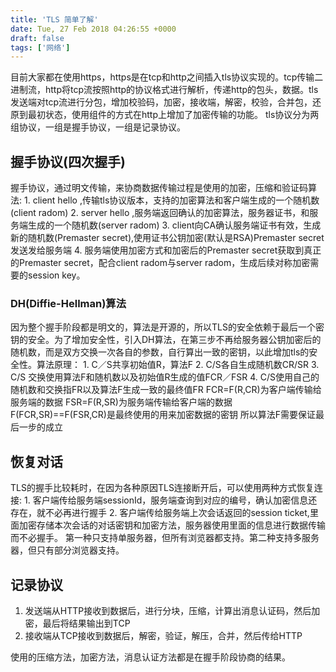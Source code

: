```yaml
---
title: 'TLS 简单了解'
date: Tue, 27 Feb 2018 04:26:55 +0000
draft: false
tags: ['网络']
---
```


目前大家都在使用https，https是在tcp和http之间插入tls协议实现的。tcp传输二进制流，http将tcp流按照http的协议格式进行解析，传递http的包头，数据。tls发送端对tcp流进行分包，增加校验码，加密，接收端，解密，校验，合并包，还原到最初状态，使用组件的方式在http上增加了加密传输的功能。 tls协议分为两组协议，一组是握手协议，一组是记录协议。

握手协议(四次握手)
----------

握手协议，通过明文传输，来协商数据传输过程是使用的加密，压缩和验证码算法: 1. client hello ,传输tls协议版本，支持的加密算法和客户端生成的一个随机数(client radom) 2. server hello ,服务端返回确认的加密算法，服务器证书，和服务端生成的一个随机数(server radom) 3. client向CA确认服务端证书有效，生成新的随机数(Premaster secret),使用证书公钥加密(默认是RSA)Premaster secret发送发给服务端 4. 服务端使用加密方式和加密后的Premaster secret获取到真正的Premaster secret，配合client radom与server radom，生成后续对称加密需要的session key。

### DH(Diffie-Hellman)算法

因为整个握手阶段都是明文的，算法是开源的，所以TLS的安全依赖于最后一个密钥的安全。为了增加安全性，引入DH算法，在第三步不再给服务器公钥加密后的随机数，而是双方交换一次各自的参数，自行算出一致的密钥，以此增加tls的安全性。算法原理： 1. C／S共享初始值R，算法F 2. C/S各自生成随机数CR/SR 3. C/S 交换使用算法F和随机数以及初始值R生成的值FCR／FSR 4. C/S使用自己的随机数和交换指FR以及算法F生成一致的最终值FR FCR=F(R,CR)为客户端传输给服务端的数据 FSR=F(R,SR)为服务端传输给客户端的数据 F(FCR,SR)==F(FSR,CR)是最终使用的用来加密数据的密钥 所以算法F需要保证最后一步的成立

恢复对话
----

TLS的握手比较耗时，在因为各种原因TLS连接断开后，可以使用两种方式恢复连接: 1. 客户端传给服务端sessionId，服务端查询到对应的编号，确认加密信息还存在，就不必再进行握手 2. 客户端传给服务端上次会话返回的session ticket,里面加密存储本次会话的对话密钥和加密方法，服务器使用里面的信息进行数据传输而不必握手。 第一种只支持单服务器，但所有浏览器都支持。第二种支持多服务器，但只有部分浏览器支持。

记录协议
----

1.  发送端从HTTP接收到数据后，进行分块，压缩，计算出消息认证码，然后加密，最后将结果输出到TCP
2.  接收端从TCP接收到数据后，解密，验证，解压，合并，然后传给HTTP

使用的压缩方法，加密方法，消息认证方法都是在握手阶段协商的结果。